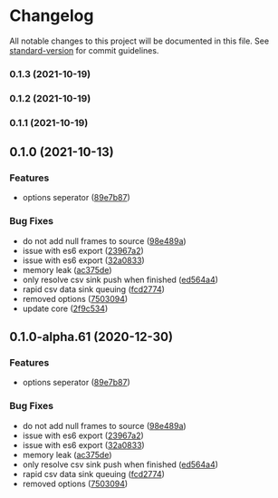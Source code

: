 # Changelog

All notable changes to this project will be documented in this file. See [standard-version](https://github.com/conventional-changelog/standard-version) for commit guidelines.

### 0.1.3 (2021-10-19)

### 0.1.2 (2021-10-19)

### 0.1.1 (2021-10-19)

## 0.1.0 (2021-10-13)


### Features

* options seperator ([89e7b87](https://github.com/OpenHPS/openhps-csv/commit/89e7b876702607aae4385968668faac1f058f014))


### Bug Fixes

* do not add null frames to source ([98e489a](https://github.com/OpenHPS/openhps-csv/commit/98e489a58d91aff127c73af1619aee9e7c0173e3))
* issue with es6 export ([23967a2](https://github.com/OpenHPS/openhps-csv/commit/23967a2c200cbe4069c58f37608d50ea0729bf68))
* issue with es6 export ([32a0833](https://github.com/OpenHPS/openhps-csv/commit/32a0833fc7090da50e206b1229b10eb6f9d55b76))
* memory leak ([ac375de](https://github.com/OpenHPS/openhps-csv/commit/ac375de775f5a7594e378770bf1d7c98b611c6f7))
* only resolve csv sink push when finished ([ed564a4](https://github.com/OpenHPS/openhps-csv/commit/ed564a452d9926f9d8eb997047b956cb829ff111))
* rapid csv data sink queuing ([fcd2774](https://github.com/OpenHPS/openhps-csv/commit/fcd2774b6a6175821c0e633c7cbc6302ff218bdd))
* removed options ([7503094](https://github.com/OpenHPS/openhps-csv/commit/75030949c86ac4047039e522d06e87a70477f992))
* update core ([2f9c534](https://github.com/OpenHPS/openhps-csv/commit/2f9c5343380da83b5d51c78a4f97de9a35d2a22a))

## 0.1.0-alpha.61 (2020-12-30)


### Features

* options seperator ([89e7b87](https://github.com/OpenHPS/openhps-csv/commit/89e7b876702607aae4385968668faac1f058f014))


### Bug Fixes

* do not add null frames to source ([98e489a](https://github.com/OpenHPS/openhps-csv/commit/98e489a58d91aff127c73af1619aee9e7c0173e3))
* issue with es6 export ([23967a2](https://github.com/OpenHPS/openhps-csv/commit/23967a2c200cbe4069c58f37608d50ea0729bf68))
* issue with es6 export ([32a0833](https://github.com/OpenHPS/openhps-csv/commit/32a0833fc7090da50e206b1229b10eb6f9d55b76))
* memory leak ([ac375de](https://github.com/OpenHPS/openhps-csv/commit/ac375de775f5a7594e378770bf1d7c98b611c6f7))
* only resolve csv sink push when finished ([ed564a4](https://github.com/OpenHPS/openhps-csv/commit/ed564a452d9926f9d8eb997047b956cb829ff111))
* rapid csv data sink queuing ([fcd2774](https://github.com/OpenHPS/openhps-csv/commit/fcd2774b6a6175821c0e633c7cbc6302ff218bdd))
* removed options ([7503094](https://github.com/OpenHPS/openhps-csv/commit/75030949c86ac4047039e522d06e87a70477f992))
